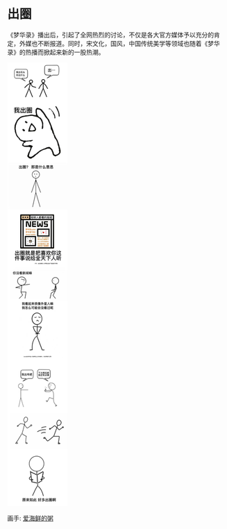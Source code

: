 # 出圈

《梦华录》播出后，引起了全网热烈的讨论，不仅是各大官方媒体予以充分的肯定，外媒也不断报道。同时，宋文化，国风，中国传统美学等领域也随着《梦华录》的热播而掀起来新的一股热潮。

![](/image/discuss/education/chuquantu20.jpg)

画手: [爱海鲜的粥](https://www.douban.com/people/223983129/)
